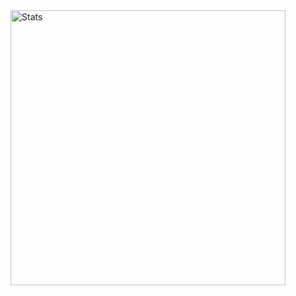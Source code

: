<img src="https://github-readme-stats.vercel.app/api/top-langs/?username=brandonmowat&layout=compact&langs_count=3" alt="Stats" width="440" align="right"> 

